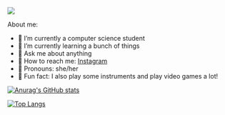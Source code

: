 ![](https://raw.githubusercontent.com/bbarbie/bbarbie/main/header.jpg)


About me:

- 🌸 I’m currently a computer science student
- 🌸 I’m currently learning a bunch of things
- 🌸 Ask me about anything
- 🌸 How to reach me: [Instagram](https://www.instagram.com/wierd.gamer/)
- 🌸 Pronouns: she/her
- 🌸 Fun fact: I also play some instruments and play video games a lot!

[![Anurag's GitHub stats](https://github-readme-stats.vercel.app/api?username=bbarbie&hide=contribs&show_icons=true&theme=jolly)](https://github.com/anuraghazra/github-readme-stats)

[![Top Langs](https://github-readme-stats.vercel.app/api/top-langs/?username=bbarbie&layout=compact&theme=jolly)](https://github.com/bbarbie/github-readme-stats)

